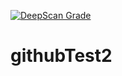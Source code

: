 [![DeepScan Grade](https://deepscan.io/api/projects/229/branches/407/badge/grade.svg)](https://deepscan.io/dashboard/#view=project&pid=229&bid=407)
# githubTest2
